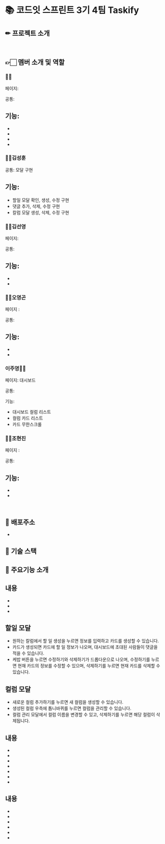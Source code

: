 # 📚 코드잇 스프린트 3기 4팀 Taskify




## ✏ 프로젝트 소개



</br>





## 👉🏻 멤버 소개 및 역할





### 🙍‍♂️

페이지:  </br>

공통:  </br>

기능: </br>
- 
- 
- 
- 
- 

###  🙍‍♂️김성훈  

공통: 모달 구현 </br>

## 기능: </br>
- 할일 모달 확인, 생성, 수정 구현  
- 댓글 추가, 삭제, 수정 구현
- 칼럼 모달 생성, 삭제, 수정 구현


###  🙍‍♀️김선영

페이지:  </br>

공통:  </br>

기능: </br> 
- 
- 
- 

###  🙍‍♂️오영곤

페이지 :  </br>

공통:  </br>

기능: </br> 
- 
- 
- 

###  이주영🙍‍♀️

페이지:  대시보드 </br>

공통:  </br>

기능: </br> 
- 대시보드 컬럼 리스트
- 컬럼 카드 리스트
- 카드 무한스크롤
  

###  🙍‍♂️조현진

페이지 :  </br>

공통:  </br>

기능: </br> 
- 
- 
- 

</br>

## 📃 배포주소

- 

## 💾 기술 스택




## 🔔 주요기능 소개

##  **내용**



- 
- 
- 

## **할일 모달**

- 원하는 칼럼에서 할 일 생성을 누르면 정보를 입력하고 카드를 생성할 수 있습니다.
- 카드가 생성되면 카드에 할 일 정보가 나오며, 대시보드에 초대된 사람들이 댓글을 적을 수 있습니다.
- 케밥 버튼을 누르면 수정하기와 삭제하기가 드롭다운으로 나오며, 수정하기를 누르면 현재 카드의 정보를 수정할 수 있으며, 삭제하기를 누르면 현재 카드를 삭제할 수 있습니다.


## **컬럼 모달**

- 새로운 컬럼 추가하기를 누르면 새 컬럼을 생성할 수 있습니다.
- 생성된 컬럼 우측에 톱니바퀴를 누르면 컬럼을 관리할 수 있습니다.
- 컬럼 관리 모달에서 컬럼 이름을 변경할 수 있고, 삭제하기를 누르면 해당 컬럼이 삭제됩니다. 

## **내용**






- 
- 
- 
- 
- 
- 
- 

## **내용**






- 
- 
- 
- 
- 
- 
